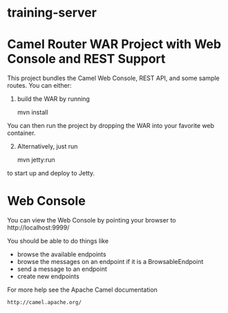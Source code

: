 # training-server

Camel Router WAR Project with Web Console and REST Support
==========================================================

This project bundles the Camel Web Console, REST API, and some sample routes. You can either:

1. build the WAR by running

    mvn install

  You can then run the project by dropping the WAR into your favorite web container.

2. Alternatively, just run

    mvn jetty:run

to start up and deploy to Jetty.


Web Console
===========

You can view the Web Console by pointing your browser to http://localhost:9999/

You should be able to do things like

* browse the available endpoints
* browse the messages on an endpoint if it is a BrowsableEndpoint
* send a message to an endpoint
* create new endpoints

For more help see the Apache Camel documentation

    http://camel.apache.org/
    
